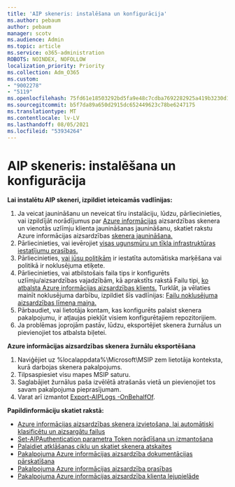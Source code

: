 ```yaml
---
title: 'AIP skeneris: instalēšana un konfigurācija'
ms.author: pebaum
author: pebaum
manager: scotv
ms.audience: Admin
ms.topic: article
ms.service: o365-administration
ROBOTS: NOINDEX, NOFOLLOW
localization_priority: Priority
ms.collection: Adm_O365
ms.custom:
- "9002278"
- "5119"
ms.openlocfilehash: 75fd61e18503292bd5fa9e48c7cdba7692282925a419b3230d17448eab928ba0
ms.sourcegitcommit: b5f7da89a650d2915dc652449623c78be6247175
ms.translationtype: MT
ms.contentlocale: lv-LV
ms.lasthandoff: 08/05/2021
ms.locfileid: "53934264"
---
```

# <a name="aip-scanner-installation-and-configuration"></a>AIP skeneris: instalēšana un konfigurācija

**Lai instalētu AIP skeneri, izpildiet ieteicamās vadlīnijas:**

1. Ja veicat jaunināšanu un neveicat tīru instalāciju, lūdzu, pārliecinieties, vai izpildījāt norādījumus par [Azure informācijas](https://docs.microsoft.com/azure/information-protection/rms-client/client-admin-guide#upgrading-the-azure-information-protection-scanner) aizsardzības skenera un vienotās uzlīmju klienta jaunināšanas jaunināšanu, skatiet rakstu Azure informācijas aizsardzības [skenera jaunināšana.](https://docs.microsoft.com/azure/information-protection/rms-client/clientv2-admin-guide#upgrading-the-azure-information-protection-scanner)
2. Pārliecinieties, vai ievērojiet [visas ugunsmūru un tīkla infrastruktūras iestatījumu prasības.](https://docs.microsoft.com/azure/information-protection/requirements#firewalls-and-network-infrastructure)
3. Pārliecinieties, [vai jūsu politikām](https://docs.microsoft.com/azure/information-protection/configure-policy) ir iestatīta automātiska marķēšana vai politikā ir noklusējuma etiķete.
4. Pārliecinieties, vai atbilstošais faila tips ir konfigurēts uzlīmju/aizsardzības vajadzībām, kā aprakstīts rakstā Failu tipi, [ko atbalsta Azure informācijas aizsardzības klients.](https://docs.microsoft.com/azure/information-protection/rms-client/client-admin-guide-file-types#supported-file-types-for-classification-and-protection) Turklāt, ja vēlaties mainīt noklusējuma darbību, izpildiet šīs vadlīnijas: [Failu noklusējuma aizsardzības līmeņa maiņa.](https://docs.microsoft.com/azure/information-protection/rms-client/client-admin-guide-file-types#changing-the-default-protection-level-of-files)
5. Pārbaudiet, vai lietotāja kontam, kas konfigurēts palaist skenera pakalpojumu, ir atļaujas piekļūt visiem konfigurētajiem repozitorijiem.
6. Ja problēmas joprojām pastāv, lūdzu, eksportējiet skenera žurnālus un pievienojiet tos atbalsta biļetei.

**Azure informācijas aizsardzības skenera žurnālu eksportēšana**

1. Naviģējiet uz %localappdata%\Microsoft\MSIP zem lietotāja konteksta, kurā darbojas skenera pakalpojums.
2. Tilpsaspiesiet visu mapes MSIP saturu.
3. Saglabājiet žurnālus paša izvēlētā atrašanās vietā un pievienojiet tos savam pakalpojuma pieprasījumam.
4. Varat arī izmantot [Export-AIPLogs -OnBehalfOf](https://docs.microsoft.com/powershell/module/azureinformationprotection/export-aiplogs?view=azureipps).

**Papildinformāciju skatiet rakstā:**
- [Azure informācijas aizsardzības skenera izvietošana, lai automātiski klasificētu un aizsargātu failus](https://docs.microsoft.com/azure/information-protection/deploy-aip-scanner)
- [Set-AIPAuthentication parametra Token norādīšana un izmantošana](https://docs.microsoft.com/azure/information-protection/rms-client/client-admin-guide-powershell#specify-and-use-the-token-parameter-for-set-aipauthentication)
- [Palaidiet atklāšanas ciklu un skatiet skenera atskaites](https://docs.microsoft.com/azure/information-protection/deploy-aip-scanner#run-a-discovery-cycle-and-view-reports-for-the-scanner)
- [Pakalpojuma Azure informācijas aizsardzība dokumentācijas pārskatīšana](https://docs.microsoft.com/azure/information-protection/what-is-information-protection)
- [Pakalpojuma Azure informācijas aizsardzība prasības](https://docs.microsoft.com/azure/information-protection/get-started/requirements)
- [Pakalpojuma Azure informācijas aizsardzība klienta lejupielāde](https://www.microsoft.com/download/details.aspx?id=53018)
